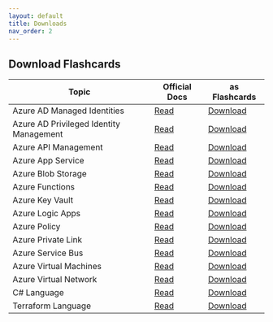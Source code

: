 ```yaml
---
layout: default
title: Downloads
nav_order: 2
---
```


## Download Flashcards

Topic                                   | Official Docs                                                                                       | as Flashcards
---                                     | ---                                                                                                 | ---
Azure AD Managed Identities             | [Read](https://learn.microsoft.com/azure/active-directory/managed-identities-azure-resources/)      | [Download](https://github.com/asa55/azure-managed-identities-docs-as-flashcards/releases)
Azure AD Privileged Identity Management | [Read](https://learn.microsoft.com/azure/active-directory/privileged-identity-management/)          | [Download](https://github.com/asa55/azure-privileged-identity-management-docs-as-flashcards/releases)
Azure API Management                    | [Read](https://learn.microsoft.com/azure/api-management/)                                           | [Download](https://github.com/asa55/azure-api-management-docs-as-flashcards/releases) 
Azure App Service                       | [Read](https://learn.microsoft.com/azure/app-service/)                                              | [Download](https://github.com/asa55/azure-app-service-docs-as-flashcards/releases) 
Azure Blob Storage                      | [Read](https://learn.microsoft.com/azure/storage/blobs/)                                            | [Download](https://github.com/asa55/azure-blob-storage-docs-as-flashcards/releases) 
Azure Functions                         | [Read](https://learn.microsoft.com/azure/azure-functions/)                                          | [Download](https://github.com/asa55/azure-functions-docs-as-flashcards/releases) 
Azure Key Vault                         | [Read](https://learn.microsoft.com/azure/key-vault/general/)                                        | [Download](https://github.com/asa55/azure-key-vault-docs-as-flashcards/releases)
Azure Logic Apps                        | [Read](https://learn.microsoft.com/en-us/azure/logic-apps/)                                         | [Download](https://github.com/asa55/azure-logic-apps-docs-as-flashcards/releases)
Azure Policy                            | [Read](https://learn.microsoft.com/azure/governance/policy/)                                        | [Download](https://github.com/asa55/azure-policy-docs-as-flashcards/releases)
Azure Private Link                      | [Read](https://learn.microsoft.com/en-us/azure/private-link/)                                       | [Download](https://github.com/asa55/azure-private-link-docs-as-flashcards/releases)
Azure Service Bus                       | [Read](https://learn.microsoft.com/azure/service-bus-messaging/)                                    | [Download](https://github.com/asa55/azure-service-bus-docs-as-flashcards/releases)
Azure Virtual Machines                  | [Read](https://learn.microsoft.com/azure/virtual-machines/)                                         | [Download](https://github.com/asa55/azure-virtual-machines-docs-as-flashcards/releases)
Azure Virtual Network                   | [Read](https://learn.microsoft.com/azure/virtual-network/)                                          | [Download](https://github.com/asa55/azure-virtual-network-docs-as-flashcards/releases)
C# Language                             | [Read](https://learn.microsoft.com/en-us/dotnet/csharp/)                                            | [Download](https://github.com/asa55/c-sharp-docs-as-flashcards/releases)
Terraform Language                      | [Read](https://developer.hashicorp.com/terraform/language)                                          | [Download](https://github.com/asa55/terraform-language-docs-as-flashcards/releases)
